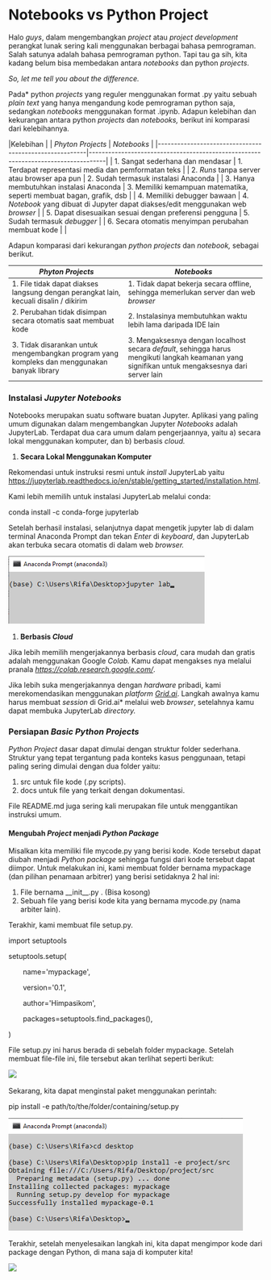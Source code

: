 ﻿# **Notebooks vs Python Project**
Halo *guys*, dalam mengembangkan *project* atau *project development* perangkat lunak sering kali menggunakan berbagai bahasa pemrograman. Salah satunya adalah bahasa pemrograman python. Tapi tau ga sih, kita kadang belum bisa membedakan antara *notebooks* dan python *projects*. 

*So, let me tell you about the difference.*

Pada* python *projects* yang reguler menggunakan format .py yaitu sebuah *plain text* yang hanya mengandung kode pemrograman python saja, sedangkan *notebooks* menggunakan format .ipynb. Adapun kelebihan dan kekurangan antara python *projects* dan *notebooks,* berikut ini komparasi dari kelebihannya.

|Kelebihan                                                                                                                                   |
| *Phyton Projects*                                      | *Notebooks*                                                                       |
|--------------------------------------------------------|-----------------------------------------------------------------------------------|
| 1. Sangat sederhana dan mendasar                       | 1. Terdapat representasi media dan pemformatan teks                               |
| 2. *Runs* tanpa server atau browser apa pun            | 2. Sudah termasuk instalasi Anaconda                                              |
| 3. Hanya membutuhkan instalasi Anaconda                | 3. Memiliki kemampuan matematika, seperti membuat bagan, grafik, dsb              |
| 4. Memiliki debugger bawaan                            | 4. *Notebook* yang dibuat di Jupyter dapat diakses/edit menggunakan web *browser* |
| 5. Dapat disesuaikan sesuai dengan preferensi pengguna | 5. Sudah termasuk *debugger*                                                      |
| 6. Secara otomatis menyimpan perubahan membuat kode    |                                                                                   |


Adapun komparasi dari kekurangan *python projects* dan *notebook,* sebagai berikut.


| *Phyton Projects*                                                                            | *Notebooks*                                                                                                                                      |
|----------------------------------------------------------------------------------------------|--------------------------------------------------------------------------------------------------------------------------------------------------|
| 1. File tidak dapat diakses langsung dengan perangkat lain, kecuali disalin / dikirim        | 1. Tidak dapat bekerja secara offline, sehingga memerlukan server dan web *browser*                                                              |
| 2. Perubahan tidak disimpan secara otomatis saat membuat kode                                | 2. Instalasinya membutuhkan waktu lebih lama daripada IDE lain                                                                                   |
| 3. Tidak disarankan untuk mengembangkan program yang kompleks dan menggunakan banyak library | 3. Mengaksesnya dengan localhost secara *default*, sehingga harus mengikuti langkah keamanan yang signifikan untuk mengaksesnya dari server lain |

### **Instalasi *Jupyter Notebooks***
Notebooks merupakan suatu software buatan Jupyter. Aplikasi yang paling umum digunakan dalam mengembangkan Jupyter *Notebooks* adalah JupyterLab. Terdapat dua cara umum dalam pengerjaannya, yaitu a) secara lokal menggunakan komputer, dan b) berbasis *cloud.*

1) **Secara Lokal Menggunakan Komputer**

Rekomendasi untuk instruksi resmi untuk *install* JupyterLab yaitu <https://jupyterlab.readthedocs.io/en/stable/getting_started/installation.html>.

Kami lebih memilih untuk instalasi JupyterLab melalui conda:

conda install -c conda-forge jupyterlab

Setelah berhasil instalasi, selanjutnya dapat mengetik jupyter lab di dalam terminal Anaconda Prompt dan tekan *Enter* di *keyboard*, dan JupyterLab akan terbuka secara otomatis di dalam web *browser.*

![](1.png)

1) **Berbasis *Cloud***

Jika lebih memilih mengerjakannya berbasis *cloud*, cara mudah dan gratis adalah menggunakan Google *Colab.* Kamu dapat mengakses nya melalui pranala *<https://colab.research.google.com/>*. 

Jika lebih suka mengerjakannya dengan *hardware* pribadi, kami merekomendasikan menggunakan *platform [Grid.ai](https://www.grid.ai/)*. Langkah awalnya kamu harus membuat *session* di Grid.ai*  melalui web *browser*, setelahnya kamu dapat membuka JupyterLab *directory.*

### **Persiapan *Basic Python* *Projects***
*Python Project* dasar dapat dimulai dengan struktur folder sederhana. Struktur yang tepat tergantung pada konteks kasus penggunaan, tetapi paling sering dimulai dengan dua folder yaitu:

1. src untuk file kode (.py scripts).
1. docs  untuk file yang terkait dengan dokumentasi.

File README.md juga sering kali merupakan file untuk menggantikan instruksi umum.
#### **Mengubah *Project* menjadi *Python Package***
Misalkan kita memiliki file mycode.py yang berisi kode. Kode tersebut dapat diubah menjadi *Python package* sehingga fungsi dari kode tersebut dapat diimpor. Untuk melakukan ini, kami membuat folder bernama mypackage (dan pilihan penamaan arbitrer) yang berisi setidaknya 2 hal ini:

1. File bernama  \_\_init\_\_.py . (Bisa kosong)
1. Sebuah file yang berisi kode kita yang bernama  mycode.py (nama arbiter lain).

Terakhir, kami membuat file  setup.py.

import setuptools

setuptools.setup(

`    `name='mypackage',

`    `version='0.1',

`    `author='Himpasikom',

`    `packages=setuptools.find\_packages(),

)

File setup.py ini harus berada di sebelah folder mypackage. Setelah membuat file-file ini, file tersebut akan terlihat seperti berikut:

![](2.png)

Sekarang, kita dapat menginstal paket menggunakan perintah:

pip install -e path/to/the/folder/containing/setup.py

![](3.png)

Terakhir, setelah menyelesaikan langkah ini, kita dapat mengimpor kode dari package dengan Python, di mana saja di komputer kita!

![](4.png)

